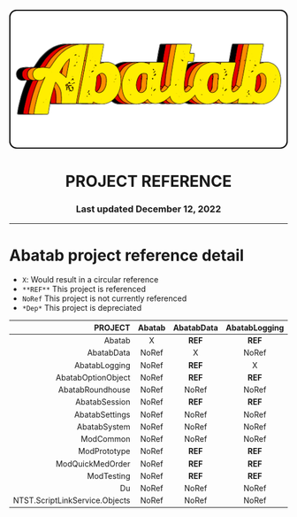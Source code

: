 <div align="center">

![Logo][Logo]

# PROJECT REFERENCE

<h3>
  Last updated December 12, 2022
</h3>

</div>

***

# Abatab project reference detail

* `X`: Would result in a circular reference
* `**REF**` This project is referenced
* `NoRef` This project is not currently referenced
* `*Dep*` This project is depreciated

|             PROJECT            | Abatab | AbatabData | AbatabLogging | AbatabOptionObject | AbatabRoundhouse | AbatabSession | AbatabSettings | AbatabSystem | ModCommon | ModPrototype | ModQuickMedOrder | ModTesting |   Du  | NTST.ScriptLinkService.Objects |
| ------------------------------:|:------:|:----------:|:-------------:|:------------------:|:----------------:|:-------------:|:--------------:|:------------:|:---------:|:------------:|:----------------:|:----------:|:-----:|:------------------------------:|
|                         Abatab |    X   |   **REF**  |    **REF**    |       **REF**      |       _Dep_      |    **REF**    |      _Dep_     |     NoRef    |  **REF**  |    **REF**   |      **REF**     |   **REF**  | NoRef |             **REF**            |
|                     AbatabData |  NoRef |      X     |     NoRef     |        NoRef       |       _Dep_      |     NoRef     |      _Dep_     |     NoRef    |   NoRef   |     NoRef    |       NoRef      |    NoRef   | NoRef |             **REF**            |
|                  AbatabLogging |  NoRef |   **REF**  |       X       |        NoRef       |       _Dep_      |     NoRef     |      _Dep_     |    **REF**   |   NoRef   |     NoRef    |       NoRef      |    NoRef   | NoRef |             **REF**            |
|             AbatabOptionObject |  NoRef |   **REF**  |    **REF**    |          X         |       _Dep_      |     NoRef     |      _Dep_     |     NoRef    |   NoRef   |     NoRef    |       NoRef      |    NoRef   | NoRef |             **REF**            |
|               AbatabRoundhouse |  NoRef |    NoRef   |     NoRef     |        NoRef       |       _Dep_      |     NoRef     |      _Dep_     |     NoRef    |   NoRef   |     NoRef    |       NoRef      |    NoRef   | NoRef |              NoRef             |
|                  AbatabSession |  NoRef |   **REF**  |    **REF**    |       **REF**      |       _Dep_      |       X       |      _Dep_     |    **REF**   |   NoRef   |     NoRef    |       NoRef      |    NoRef   | NoRef |             **REF**            |
|                 AbatabSettings |  NoRef |    NoRef   |     NoRef     |        NoRef       |       _Dep_      |     NoRef     |        X       |     NoRef    |   NoRef   |     NoRef    |       NoRef      |    NoRef   | NoRef |              NoRef             |
|                   AbatabSystem |  NoRef |    NoRef   |     NoRef     |        NoRef       |       _Dep_      |     NoRef     |      _Dep_     |       X      |   NoRef   |     NoRef    |       NoRef      |    NoRef   | NoRef |              NoRef             |
|                      ModCommon |  NoRef |    NoRef   |     NoRef     |        NoRef       |       _Dep_      |     NoRef     |      _Dep_     |     NoRef    |     X     |     NoRef    |       NoRef      |    NoRef   | NoRef |              NoRef             |
|                   ModPrototype |  NoRef |   **REF**  |    **REF**    |        NoRef       |       _Dep_      |     NoRef     |      _Dep_     |     NoRef    |   NoRef   |       X      |       NoRef      |    NoRef   | NoRef |              NoRef             |
|               ModQuickMedOrder |  NoRef |   **REF**  |    **REF**    |       **REF**      |       _Dep_      |     NoRef     |      _Dep_     |     NoRef    |  **REF**  |     NoRef    |         X        |    NoRef   | NoRef |             **REF**            |
|                     ModTesting |  NoRef |   **REF**  |    **REF**    |       **REF**      |       _Dep_      |     NoRef     |      _Dep_     |     NoRef    |   NoRef   |     NoRef    |       NoRef      |      X     | NoRef |              NoRef             |
|                             Du |  NoRef |    NoRef   |     NoRef     |        NoRef       |       _Dep_      |     NoRef     |      _Dep_     |     NoRef    |   NoRef   |     NoRef    |       NoRef      |    NoRef   |   X   |              NoRef             |
| NTST.ScriptLinkService.Objects |  NoRef |    NoRef   |     NoRef     |        NoRef       |       _Dep_      |     NoRef     |      _Dep_     |     NoRef    |   NoRef   |     NoRef    |       NoRef      |    NoRef   |       |                X               |

[Logo]: /.github/res/img/logo/RepositoryLogo.png